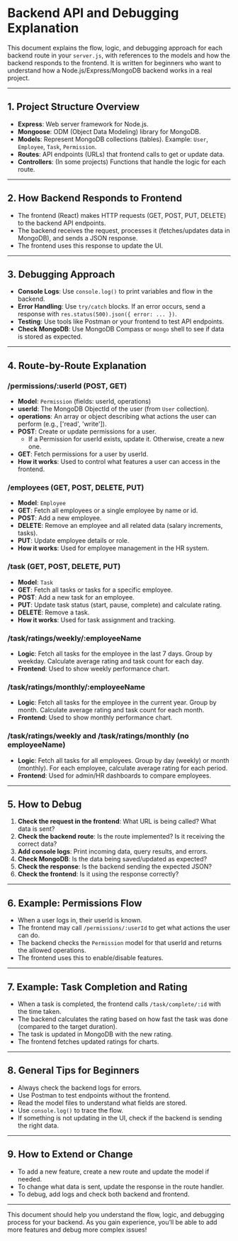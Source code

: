 # Backend API and Debugging Explanation

This document explains the flow, logic, and debugging approach for each backend route in your `server.js`, with references to the models and how the backend responds to the frontend. It is written for beginners who want to understand how a Node.js/Express/MongoDB backend works in a real project.

---

## 1. Project Structure Overview

- **Express**: Web server framework for Node.js.
- **Mongoose**: ODM (Object Data Modeling) library for MongoDB.
- **Models**: Represent MongoDB collections (tables). Example: `User`, `Employee`, `Task`, `Permission`.
- **Routes**: API endpoints (URLs) that frontend calls to get or update data.
- **Controllers**: (In some projects) Functions that handle the logic for each route.

---

## 2. How Backend Responds to Frontend

- The frontend (React) makes HTTP requests (GET, POST, PUT, DELETE) to the backend API endpoints.
- The backend receives the request, processes it (fetches/updates data in MongoDB), and sends a JSON response.
- The frontend uses this response to update the UI.

---

## 3. Debugging Approach

- **Console Logs**: Use `console.log()` to print variables and flow in the backend.
- **Error Handling**: Use `try/catch` blocks. If an error occurs, send a response with `res.status(500).json({ error: ... })`.
- **Testing**: Use tools like Postman or your frontend to test API endpoints.
- **Check MongoDB**: Use MongoDB Compass or `mongo` shell to see if data is stored as expected.

---

## 4. Route-by-Route Explanation

### /permissions/:userId (POST, GET)

- **Model**: `Permission` (fields: userId, operations)
- **userId**: The MongoDB ObjectId of the user (from `User` collection).
- **operations**: An array or object describing what actions the user can perform (e.g., ['read', 'write']).
- **POST**: Create or update permissions for a user.
  - If a Permission for userId exists, update it. Otherwise, create a new one.
- **GET**: Fetch permissions for a user by userId.
- **How it works**: Used to control what features a user can access in the frontend.

### /employees (GET, POST, DELETE, PUT)

- **Model**: `Employee`
- **GET**: Fetch all employees or a single employee by name or id.
- **POST**: Add a new employee.
- **DELETE**: Remove an employee and all related data (salary increments, tasks).
- **PUT**: Update employee details or role.
- **How it works**: Used for employee management in the HR system.

### /task (GET, POST, DELETE, PUT)

- **Model**: `Task`
- **GET**: Fetch all tasks or tasks for a specific employee.
- **POST**: Add a new task for an employee.
- **PUT**: Update task status (start, pause, complete) and calculate rating.
- **DELETE**: Remove a task.
- **How it works**: Used for task assignment and tracking.

### /task/ratings/weekly/:employeeName

- **Logic**: Fetch all tasks for the employee in the last 7 days. Group by weekday. Calculate average rating and task count for each day.
- **Frontend**: Used to show weekly performance chart.

### /task/ratings/monthly/:employeeName

- **Logic**: Fetch all tasks for the employee in the current year. Group by month. Calculate average rating and task count for each month.
- **Frontend**: Used to show monthly performance chart.

### /task/ratings/weekly and /task/ratings/monthly (no employeeName)

- **Logic**: Fetch all tasks for all employees. Group by day (weekly) or month (monthly). For each employee, calculate average rating for each period.
- **Frontend**: Used for admin/HR dashboards to compare employees.

---

## 5. How to Debug

1. **Check the request in the frontend**: What URL is being called? What data is sent?
2. **Check the backend route**: Is the route implemented? Is it receiving the correct data?
3. **Add console logs**: Print incoming data, query results, and errors.
4. **Check MongoDB**: Is the data being saved/updated as expected?
5. **Check the response**: Is the backend sending the expected JSON?
6. **Check the frontend**: Is it using the response correctly?

---

## 6. Example: Permissions Flow

- When a user logs in, their userId is known.
- The frontend may call `/permissions/:userId` to get what actions the user can do.
- The backend checks the `Permission` model for that userId and returns the allowed operations.
- The frontend uses this to enable/disable features.

---

## 7. Example: Task Completion and Rating

- When a task is completed, the frontend calls `/task/complete/:id` with the time taken.
- The backend calculates the rating based on how fast the task was done (compared to the target duration).
- The task is updated in MongoDB with the new rating.
- The frontend fetches updated ratings for charts.

---

## 8. General Tips for Beginners

- Always check the backend logs for errors.
- Use Postman to test endpoints without the frontend.
- Read the model files to understand what fields are stored.
- Use `console.log()` to trace the flow.
- If something is not updating in the UI, check if the backend is sending the right data.

---

## 9. How to Extend or Change

- To add a new feature, create a new route and update the model if needed.
- To change what data is sent, update the response in the route handler.
- To debug, add logs and check both backend and frontend.

---

This document should help you understand the flow, logic, and debugging process for your backend. As you gain experience, you’ll be able to add more features and debug more complex issues!
